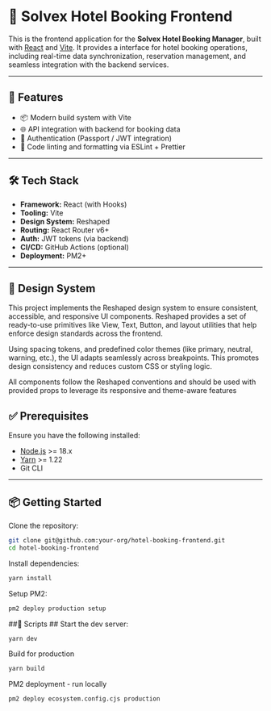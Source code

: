# 🏨 Solvex Hotel Booking Frontend

This is the frontend application for the **Solvex Hotel Booking Manager**, built with [React](https://reactjs.org/) and [Vite](https://vitejs.dev/). It provides a interface for hotel booking operations, including real-time data synchronization, reservation management, and seamless integration with the backend services.

---

## 🚀 Features

- 📦 Modern build system with Vite
- 🌐 API integration with backend for booking data
- 🔐 Authentication (Passport / JWT integration)
- 📝 Code linting and formatting via ESLint + Prettier

---

## 🛠️ Tech Stack

- **Framework:** React (with Hooks)
- **Tooling:** Vite
- **Design System:** Reshaped
- **Routing:** React Router v6+
- **Auth:** JWT tokens (via backend)
- **CI/CD:** GitHub Actions (optional)
- **Deployment:** PM2+

---
## 💅 Design System

This project implements the Reshaped design system to ensure consistent, accessible, and responsive UI components. Reshaped provides a set of ready-to-use primitives like View, Text, Button, and layout utilities that help enforce design standards across the frontend.

Using spacing tokens, and predefined color themes (like primary, neutral, warning, etc.), the UI adapts seamlessly across breakpoints. This promotes design consistency and reduces custom CSS or styling logic.

All components follow the Reshaped conventions and should be used with provided props to leverage its responsive and theme-aware features

## ✅ Prerequisites

Ensure you have the following installed:

- [Node.js](https://nodejs.org/) >= 18.x
- [Yarn](https://yarnpkg.com/) >= 1.22
- Git CLI

---

## 📦 Getting Started

Clone the repository:

```bash
git clone git@github.com:your-org/hotel-booking-frontend.git
cd hotel-booking-frontend
```

Install dependencies:

```bash
yarn install
```

Setup PM2:

```bash
pm2 deploy production setup
```

##📜 Scripts ##
Start the dev server:

```bash
yarn dev
```

Build for production

```bash
yarn build
```

PM2 deployment - run locally

```bas
pm2 deploy ecosystem.config.cjs production
```
